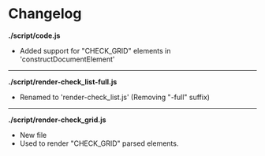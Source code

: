 # Changelog

**./script/code.js**
* Added support for "CHECK_GRID" elements in 'constructDocumentElement'

---

**./script/render-check_list-full.js**
* Renamed to 'render-check_list.js' (Removing "-full" suffix)

---

**./script/render-check_grid.js**
* New file
* Used to render "CHECK_GRID" parsed elements.
